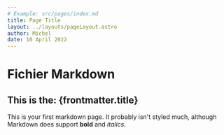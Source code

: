 ```yaml
---
# Example: src/pages/index.md
title: Page Title
layout: ../layouts/pageLayout.astro
author: Michel
date: 10 April 2022
---
```

# Fichier Markdown

## This is the: {frontmatter.title}

This is your first markdown page. It probably isn't styled much, although
Markdown does support **bold** and *italics.*